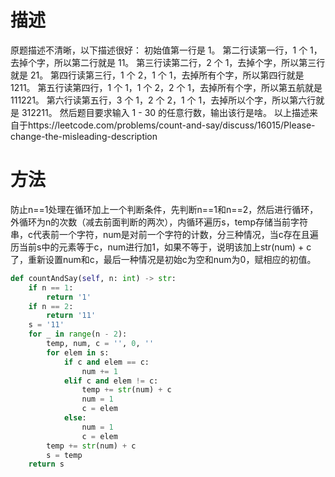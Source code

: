 # 描述

原题描述不清晰，以下描述很好：
初始值第一行是 1。
第二行读第一行，1 个 1，去掉个字，所以第二行就是 11。
第三行读第二行，2 个 1，去掉个字，所以第三行就是 21。
第四行读第三行，1 个 2，1 个 1，去掉所有个字，所以第四行就是 1211。
第五行读第四行，1 个 1，1 个 2，2 个 1，去掉所有个字，所以第五航就是 111221。
第六行读第五行，3 个 1，2 个 2，1 个 1，去掉所以个字，所以第六行就是 312211。
然后题目要求输入 1 - 30 的任意行数，输出该行是啥。
以上描述来自于https://leetcode.com/problems/count-and-say/discuss/16015/Please-change-the-misleading-description

# 方法

防止n==1处理在循环加上一个判断条件，先判断n==1和n==2，然后进行循环，外循环为n的次数（减去前面判断的两次），内循环遍历s，temp存储当前字符串，c代表前一个字符，num是对前一个字符的计数，分三种情况，当c存在且遍历当前s中的元素等于c，num进行加1，如果不等于，说明该加上str(num) + c了，重新设置num和c，最后一种情况是初始c为空和num为0，赋相应的初值。

```python
def countAndSay(self, n: int) -> str:
    if n == 1:
        return '1'
    if n == 2:
        return '11'
    s = '11'
    for _ in range(n - 2):
        temp, num, c = '', 0, ''
        for elem in s:
            if c and elem == c:
                num += 1
            elif c and elem != c:
                temp += str(num) + c
                num = 1
                c = elem
            else:
                num = 1
                c = elem
        temp += str(num) + c
        s = temp
    return s
```